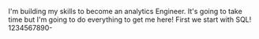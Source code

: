 I'm building my skills to become an analytics Engineer. 
It's going to take time but I'm going to do everything to get me here!
First we start with SQL!
1234567890-

